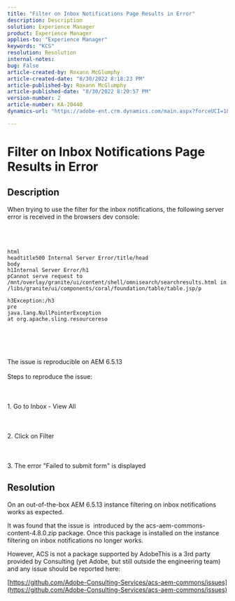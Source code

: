 ```yaml
---
title: "Filter on Inbox Notifications Page Results in Error"
description: Description
solution: Experience Manager
product: Experience Manager
applies-to: "Experience Manager"
keywords: "KCS"
resolution: Resolution
internal-notes: 
bug: False
article-created-by: Roxann McGlumphy
article-created-date: "8/30/2022 8:18:23 PM"
article-published-by: Roxann McGlumphy
article-published-date: "8/30/2022 8:20:57 PM"
version-number: 2
article-number: KA-20440
dynamics-url: "https://adobe-ent.crm.dynamics.com/main.aspx?forceUCI=1&pagetype=entityrecord&etn=knowledgearticle&id=a28b55e0-a028-ed11-9db1-002248086d3d"

---
```

# Filter on Inbox Notifications Page Results in Error

## Description

When trying to use the filter for the inbox notifications, the following server error is received in the browsers dev console:<br><br> <br><br>

```
html
headtitle500 Internal Server Error/title/head
body
h1Internal Server Error/h1
pCannot serve request to /mnt/overlay/granite/ui/content/shell/omnisearch/searchresults.html in /libs/granite/ui/components/coral/foundation/table/table.jsp/p

h3Exception:/h3
pre
java.lang.NullPointerException
at org.apache.sling.resourcereso
```

<br><br> <br><br>The issue is reproducible on AEM 6.5.13<br><br>Steps to reproduce the issue:<br><br> <br><br>1. Go to Inbox - View All<br><br> <br><br>2. Click on Filter<br><br> <br><br>3. The error "Failed to submit form" is displayed

## Resolution


On an out-of-the-box AEM 6.5.13 instance filtering on inbox notifications works as expected.

It was found that the issue is  introduced by the acs-aem-commons-content-4.8.0.zip package. Once this package is installed on the instance filtering on inbox notifications no longer works.

However, ACS is not a package supported by AdobeThis is a 3rd party provided by Consulting (yet Adobe, but still outside the engineering team) and any issue should be reported here:



[https://github.com/Adobe-Consulting-Services/acs-aem-commons/issues](https://github.com/Adobe-Consulting-Services/acs-aem-commons/issues)
